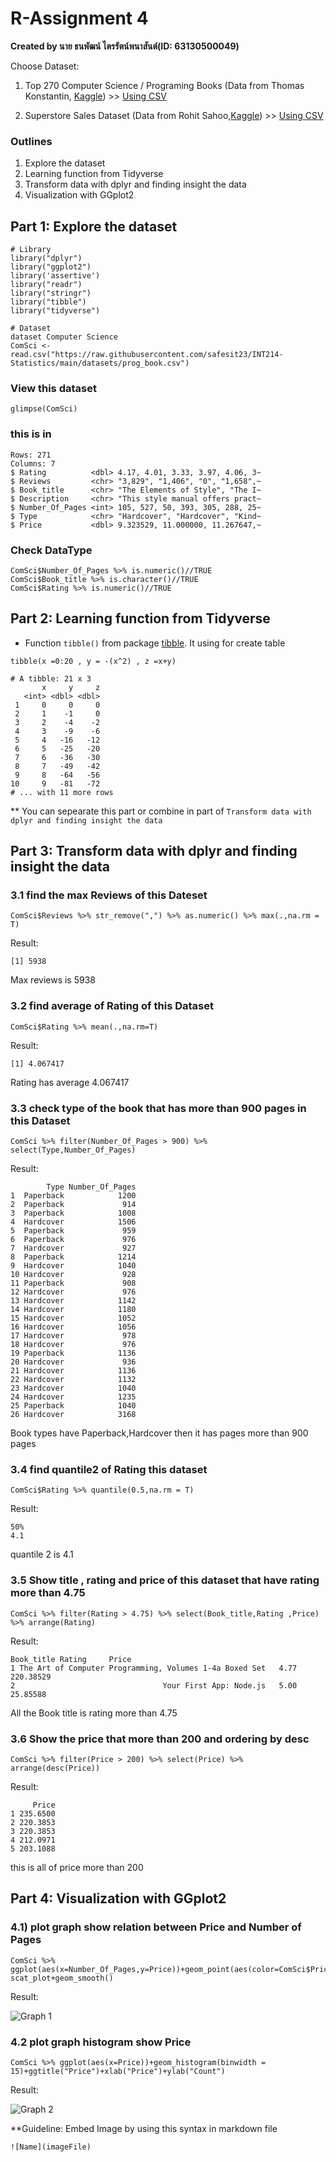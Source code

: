 # R-Assignment 4

**Created by นาย ธนพัฒน์ ไตรรัตน์พนาสันต์(ID: 63130500049)**

Choose Dataset:
1. Top 270 Computer Science / Programing Books (Data from Thomas Konstantin, [Kaggle](https://www.kaggle.com/thomaskonstantin/top-270-rated-computer-science-programing-books)) >> [Using CSV](https://raw.githubusercontent.com/safesit23/INT214-Statistics/main/datasets/prog_book.csv)

2. Superstore Sales Dataset (Data from Rohit Sahoo,[Kaggle](https://www.kaggle.com/rohitsahoo/sales-forecasting)) >> [Using CSV](https://raw.githubusercontent.com/safesit23/INT214-Statistics/main/datasets/superstore_sales.csv)


### Outlines
1. Explore the dataset
2. Learning function from Tidyverse
3. Transform data with dplyr and finding insight the data
4. Visualization with GGplot2

## Part 1: Explore the dataset

```
# Library
library("dplyr")
library("ggplot2")
library('assertive')
library("readr")
library("stringr")
library("tibble")
library("tidyverse")

# Dataset
dataset Computer Science
ComSci <- read.csv("https://raw.githubusercontent.com/safesit23/INT214-Statistics/main/datasets/prog_book.csv")
```

### View this dataset 

```
glimpse(ComSci)
```

### this is in 

```
Rows: 271
Columns: 7
$ Rating          <dbl> 4.17, 4.01, 3.33, 3.97, 4.06, 3~
$ Reviews         <chr> "3,829", "1,406", "0", "1,658",~
$ Book_title      <chr> "The Elements of Style", "The I~
$ Description     <chr> "This style manual offers pract~
$ Number_Of_Pages <int> 105, 527, 50, 393, 305, 288, 25~
$ Type            <chr> "Hardcover", "Hardcover", "Kind~
$ Price           <dbl> 9.323529, 11.000000, 11.267647,~
```

### Check DataType
```
ComSci$Number_Of_Pages %>% is.numeric()//TRUE
ComSci$Book_title %>% is.character()//TRUE
ComSci$Rating %>% is.numeric()//TRUE
```

## Part 2: Learning function from Tidyverse

- Function `tibble()` from package [tibble](https://tibble.tidyverse.org/). It using for create table

```
tibble(x =0:20 , y = -(x^2) , z =x+y)
```

```
# A tibble: 21 x 3
       x     y     z
   <int> <dbl> <dbl>
 1     0     0     0
 2     1    -1     0
 3     2    -4    -2
 4     3    -9    -6
 5     4   -16   -12
 6     5   -25   -20
 7     6   -36   -30
 8     7   -49   -42
 9     8   -64   -56
10     9   -81   -72
# ... with 11 more rows
```

** You can sepearate this part or combine in part of `Transform data with dplyr and finding insight the data`


## Part 3: Transform data with dplyr and finding insight the data

### 3.1 find the max Reviews of this Dateset

```
ComSci$Reviews %>% str_remove(",") %>% as.numeric() %>% max(.,na.rm = T)
```

Result:

```
[1] 5938
```
Max reviews is 5938 


### 3.2 find average of Rating of this Dataset
```
ComSci$Rating %>% mean(.,na.rm=T)
```

Result:

```
[1] 4.067417
```
Rating has average 4.067417


### 3.3 check type of the book that has more than 900 pages in this Dataset
```
ComSci %>% filter(Number_Of_Pages > 900) %>% select(Type,Number_Of_Pages)
```

Result:
```
        Type Number_Of_Pages
1  Paperback            1200
2  Paperback             914
3  Paperback            1008
4  Hardcover            1506
5  Paperback             959
6  Paperback             976
7  Hardcover             927
8  Paperback            1214
9  Hardcover            1040
10 Hardcover             928
11 Paperback             908
12 Hardcover             976
13 Hardcover            1142
14 Hardcover            1180
15 Hardcover            1052
16 Hardcover            1056
17 Hardcover             978
18 Hardcover             976
19 Paperback            1136
20 Hardcover             936
21 Hardcover            1136
22 Hardcover            1132
23 Hardcover            1040
24 Hardcover            1235
25 Paperback            1040
26 Hardcover            3168
```

Book types have Paperback,Hardcover then it has pages more than 900 pages


### 3.4 find quantile2 of Rating this dataset
```
ComSci$Rating %>% quantile(0.5,na.rm = T)
```
Result:
```
50% 
4.1 
```
quantile 2 is 4.1


### 3.5 Show title , rating and price of this dataset that have rating more than 4.75
```
ComSci %>% filter(Rating > 4.75) %>% select(Book_title,Rating ,Price) %>% arrange(Rating)
```
Result:
```
Book_title Rating     Price
1 The Art of Computer Programming, Volumes 1-4a Boxed Set   4.77 220.38529
2                                 Your First App: Node.js   5.00  25.85588
```
All the Book title is rating more than 4.75

### 3.6 Show the price that more than 200 and ordering by desc
```
ComSci %>% filter(Price > 200) %>% select(Price) %>% arrange(desc(Price))
```
Result:
```
     Price
1 235.6500
2 220.3853
3 220.3853
4 212.0971
5 203.1088
```
this is all of price more than 200

## Part 4: Visualization with GGplot2
### 4.1) plot graph show relation between Price and Number of Pages
```
ComSci %>% ggplot(aes(x=Number_Of_Pages,y=Price))+geom_point(aes(color=ComSci$Price))
scat_plot+geom_smooth()
```
Result:

![Graph 1](graph1.png)

### 4.2 plot graph histogram show Price
```
ComSci %>% ggplot(aes(x=Price))+geom_histogram(binwidth = 15)+ggtitle("Price")+xlab("Price")+ylab("Count")
```
Result:

![Graph 2](graph2.png)

**Guideline:
Embed Image by using this syntax in markdown file
````
![Name](imageFile)
````
